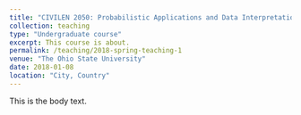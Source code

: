 ```yaml
---
title: "CIVILEN 2050: Probabilistic Applications and Data Interpretation in Civil and Environmental Engineering"
collection: teaching
type: "Undergraduate course"
excerpt: This course is about. 
permalink: /teaching/2018-spring-teaching-1
venue: "The Ohio State University"
date: 2018-01-08
location: "City, Country"
---
```


This is the body text. 
